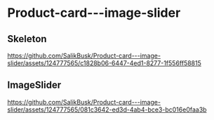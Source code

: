 # Product-card---image-slider


## Skeleton

https://github.com/SalikBusk/Product-card---image-slider/assets/124777565/c1828b06-6447-4ed1-8277-1f556ff58815


## ImageSlider

https://github.com/SalikBusk/Product-card---image-slider/assets/124777565/081c3642-ed3d-4ab4-bce3-bc016e0faa3b
